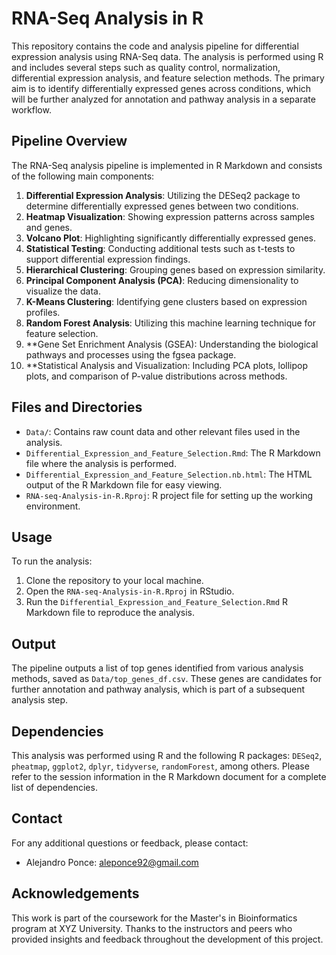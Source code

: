 # RNA-Seq Analysis in R

This repository contains the code and analysis pipeline for differential expression analysis using RNA-Seq data. The analysis is performed using R and includes several steps such as quality control, normalization, differential expression analysis, and feature selection methods. The primary aim is to identify differentially expressed genes across conditions, which will be further analyzed for annotation and pathway analysis in a separate workflow.

## Pipeline Overview

The RNA-Seq analysis pipeline is implemented in R Markdown and consists of the following main components:

1. **Differential Expression Analysis**: Utilizing the DESeq2 package to determine differentially expressed genes between two conditions.
2. **Heatmap Visualization**: Showing expression patterns across samples and genes.
3. **Volcano Plot**: Highlighting significantly differentially expressed genes.
4. **Statistical Testing**: Conducting additional tests such as t-tests to support differential expression findings.
5. **Hierarchical Clustering**: Grouping genes based on expression similarity.
6. **Principal Component Analysis (PCA)**: Reducing dimensionality to visualize the data.
7. **K-Means Clustering**: Identifying gene clusters based on expression profiles.
8. **Random Forest Analysis**: Utilizing this machine learning technique for feature selection.
9. **Gene Set Enrichment Analysis (GSEA): Understanding the biological pathways and processes using the fgsea package.
10. **Statistical Analysis and Visualization: Including PCA plots, lollipop plots, and comparison of P-value distributions across methods.

## Files and Directories

- `Data/`: Contains raw count data and other relevant files used in the analysis.
- `Differential_Expression_and_Feature_Selection.Rmd`: The R Markdown file where the analysis is performed.
- `Differential_Expression_and_Feature_Selection.nb.html`: The HTML output of the R Markdown file for easy viewing.
- `RNA-seq-Analysis-in-R.Rproj`: R project file for setting up the working environment.

## Usage

To run the analysis:

1. Clone the repository to your local machine.
2. Open the `RNA-seq-Analysis-in-R.Rproj` in RStudio.
3. Run the `Differential_Expression_and_Feature_Selection.Rmd` R Markdown file to reproduce the analysis.

## Output

The pipeline outputs a list of top genes identified from various analysis methods, saved as `Data/top_genes_df.csv`. These genes are candidates for further annotation and pathway analysis, which is part of a subsequent analysis step.

## Dependencies

This analysis was performed using R and the following R packages: `DESeq2`, `pheatmap`, `ggplot2`, `dplyr`, `tidyverse`, `randomForest`, among others. Please refer to the session information in the R Markdown document for a complete list of dependencies.

## Contact

For any additional questions or feedback, please contact:

- Alejandro Ponce: aleponce92@gmail.com

## Acknowledgements

This work is part of the coursework for the Master's in Bioinformatics program at XYZ University. Thanks to the instructors and peers who provided insights and feedback throughout the development of this project.

